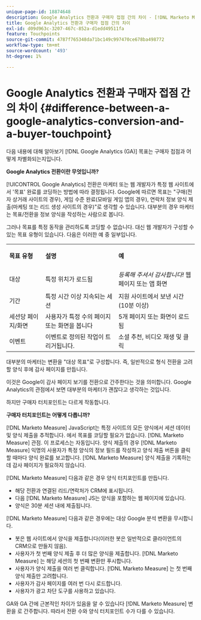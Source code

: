 ```yaml
---
unique-page-id: 18874648
description: Google Analytics 전환과 구매자 접점 간의 차이 - [!DNL Marketo Measure]
title: Google Analytics 전환과 구매자 접점 간의 차이
exl-id: d09d963c-3207-467c-852a-d1edd49511fa
feature: Touchpoints
source-git-commit: 4787f765348da71bc149c997470ce678ba498772
workflow-type: tm+mt
source-wordcount: '493'
ht-degree: 1%

---
```


# Google Analytics 전환과 구매자 접점 간의 차이 {#difference-between-a-google-analytics-conversion-and-a-buyer-touchpoint}

다음 내용에 대해 알아보기 [!DNL Google Analytics (GA)] 목표는 구매자 접점과 어떻게 차별화되는지입니다.

**Google Analytics 전환이란 무엇입니까?**

[!UICONTROL Google Analytics] 전환은 마케터 또는 웹 개발자가 특정 웹 사이트에서 &#39;목표&#39; 완료를 코딩하는 방법에 따라 결정됩니다. Google에 따르면 목표는 &quot;구매(전자 상거래 사이트의 경우), 게임 수준 완료(모바일 게임 앱의 경우), 연락처 정보 양식 제출(마케팅 또는 리드 생성 사이트의 경우)&quot;로 생각할 수 있습니다. 대부분의 경우 마케터는 목표/전환을 정보 양식을 작성하는 사람으로 봅니다.

그러나 목표를 특정 동작을 관리하도록 코딩할 수 없습니다. 대신 웹 개발자가 구성할 수 있는 목표 유형이 있습니다. 다음은 이러한 예 중 일부입니다.

<table> 
 <colgroup> 
  <col> 
  <col> 
  <col> 
 </colgroup> 
 <tbody> 
  <tr> 
   <td><strong>목표 유형</strong></td> 
   <td><p><strong>설명</strong></p></td> 
   <td><strong>예</strong></td> 
  </tr> 
  <tr> 
   <td><p>대상</p></td> 
   <td>특정 위치가 로드됨</td> 
   <td><em>등록해 주셔서 감사합니다!</em> 웹 페이지 또는 앱 화면</td> 
  </tr> 
  <tr> 
   <td>기간</td> 
   <td>특정 시간 이상 지속되는 세션</td> 
   <td>지원 사이트에서 보낸 시간(10분 이상)</td> 
  </tr> 
  <tr> 
   <td>세션당 페이지/화면</td> 
   <td>사용자가 특정 수의 페이지 또는 화면을 봅니다</td> 
   <td>5개 페이지 또는 화면이 로드됨</td> 
  </tr> 
  <tr> 
   <td>이벤트</td> 
   <td>이벤트로 정의된 작업이 트리거됩니다.</td> 
   <td>소셜 추천, 비디오 재생 및 클릭</td> 
  </tr> 
 </tbody> 
</table>

대부분의 마케터는 변환을 &quot;대상 목표&quot;로 구성합니다. 즉, 일반적으로 형식 전환을 고려할 양식 후에 감사 페이지를 만듭니다.

이것은 Google이 감사 페이지 보기를 전환으로 간주한다는 것을 의미합니다. Google Analytics의 관점에서 보면 대부분의 마케터가 괜찮다고 생각하는 것입니다.

하지만 구매자 터치포인트는 다르게 작동합니다.

**구매자 터치포인트는 어떻게 다릅니까?**

[!DNL Marketo Measure] JavaScript는 특정 사이트의 모든 양식에서 세션 데이터 및 양식 제출을 추적합니다. 에서 목표를 코딩할 필요가 없습니다. [!DNL Marketo Measure] 관점. 이 프로세스는 자동입니다. 양식 제출의 경우 [!DNL Marketo Measure] 익명의 사용자가 특정 양식의 정보 필드를 작성하고 양식 제출 버튼을 클릭할 때마다 양식 완료를 보고합니다. [!DNL Marketo Measure] 양식 제출을 기록하는 데 감사 페이지가 필요하지 않습니다.

[!DNL Marketo Measure] 다음과 같은 경우 양식 터치포인트를 만듭니다.

* 해당 전환과 연결된 리드/연락처가 CRM에 표시됩니다.
* 다음 [!DNL Marketo Measure] JS는 양식을 포함하는 웹 페이지에 있습니다.
* 양식은 30분 세션 내에 제출됩니다.

[!DNL Marketo Measure] 다음과 같은 경우에는 대상 Google 분석 변환을 무시합니다.

* 봇은 웹 사이트에서 양식을 제출합니다(이러한 봇은 일반적으로 클라이언트의 CRM으로 만들지 않음).
* 사용자가 첫 번째 양식 제출 후 더 많은 양식을 제출합니다. [!DNL Marketo Measure] 는 해당 세션의 첫 번째 변환만 푸시합니다.
* 사용자가 양식 제출을 여러 번 클릭합니다. [!DNL Marketo Measure] 는 첫 번째 양식 제출만 고려합니다.
* 사용자가 감사 페이지를 여러 번 다시 로드합니다.
* 사용자가 광고 차단 도구를 사용하고 있습니다.

GA와 GA 간에 근본적인 차이가 있음을 알 수 있습니다 [!DNL Marketo Measure] 변환을 로 간주합니다. 따라서 전환 수와 양식 터치포인트 수가 다를 수 있습니다.
